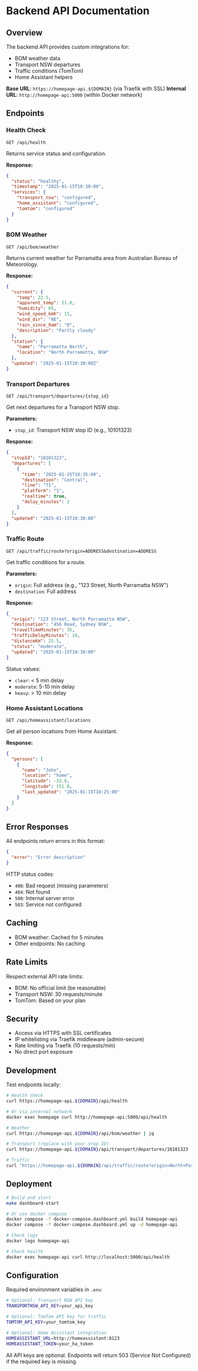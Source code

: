 # Backend API Documentation

## Overview

The backend API provides custom integrations for:
- BOM weather data
- Transport NSW departures
- Traffic conditions (TomTom)
- Home Assistant helpers

**Base URL**: `https://homepage-api.${DOMAIN}` (via Traefik with SSL)
**Internal URL**: `http://homepage-api:5000` (within Docker network)

## Endpoints

### Health Check
```
GET /api/health
```

Returns service status and configuration.

**Response:**
```json
{
  "status": "healthy",
  "timestamp": "2025-01-15T10:30:00",
  "services": {
    "transport_nsw": "configured",
    "home_assistant": "configured",
    "tomtom": "configured"
  }
}
```

### BOM Weather
```
GET /api/bom/weather
```

Returns current weather for Parramatta area from Australian Bureau of Meteorology.

**Response:**
```json
{
  "current": {
    "temp": 22.5,
    "apparent_temp": 21.0,
    "humidity": 65,
    "wind_speed_kmh": 15,
    "wind_dir": "NE",
    "rain_since_9am": "0",
    "description": "Partly cloudy"
  },
  "station": {
    "name": "Parramatta North",
    "location": "North Parramatta, NSW"
  },
  "updated": "2025-01-15T10:30:00Z"
}
```

### Transport Departures
```
GET /api/transport/departures/{stop_id}
```

Get next departures for a Transport NSW stop.

**Parameters:**
- `stop_id`: Transport NSW stop ID (e.g., 10101323)

**Response:**
```json
{
  "stopId": "10101323",
  "departures": [
    {
      "time": "2025-01-15T10:35:00",
      "destination": "Central",
      "line": "T1",
      "platform": "1",
      "realtime": true,
      "delay_minutes": 2
    }
  ],
  "updated": "2025-01-15T10:30:00"
}
```

### Traffic Route
```
GET /api/traffic/route?origin=ADDRESS&destination=ADDRESS
```

Get traffic conditions for a route.

**Parameters:**
- `origin`: Full address (e.g., "123 Street, North Parramatta NSW")
- `destination`: Full address

**Response:**
```json
{
  "origin": "123 Street, North Parramatta NSW",
  "destination": "456 Road, Sydney NSW",
  "travelTimeMinutes": 35,
  "trafficDelayMinutes": 10,
  "distanceKm": 25.5,
  "status": "moderate",
  "updated": "2025-01-15T10:30:00"
}
```

Status values:
- `clear`: < 5 min delay
- `moderate`: 5-10 min delay
- `heavy`: > 10 min delay

### Home Assistant Locations
```
GET /api/homeassistant/locations
```

Get all person locations from Home Assistant.

**Response:**
```json
{
  "persons": [
    {
      "name": "John",
      "location": "home",
      "latitude": -33.8,
      "longitude": 151.0,
      "last_updated": "2025-01-15T10:25:00"
    }
  ]
}
```

## Error Responses

All endpoints return errors in this format:

```json
{
  "error": "Error description"
}
```

HTTP status codes:
- `400`: Bad request (missing parameters)
- `404`: Not found
- `500`: Internal server error
- `503`: Service not configured

## Caching

- BOM weather: Cached for 5 minutes
- Other endpoints: No caching

## Rate Limits

Respect external API rate limits:
- BOM: No official limit (be reasonable)
- Transport NSW: 30 requests/minute
- TomTom: Based on your plan

## Security

- Access via HTTPS with SSL certificates
- IP whitelisting via Traefik middleware (admin-secure)
- Rate limiting via Traefik (10 requests/min)
- No direct port exposure

## Development

Test endpoints locally:

```bash
# Health check
curl https://homepage-api.${DOMAIN}/api/health

# Or via internal network
docker exec homepage curl http://homepage-api:5000/api/health

# Weather
curl https://homepage-api.${DOMAIN}/api/bom/weather | jq

# Transport (replace with your stop ID)
curl https://homepage-api.${DOMAIN}/api/transport/departures/10101323 | jq

# Traffic
curl "https://homepage-api.${DOMAIN}/api/traffic/route?origin=North+Parramatta&destination=Sydney+CBD" | jq
```

## Deployment

```bash
# Build and start
make dashboard-start

# Or use docker compose
docker compose -f docker-compose.dashboard.yml build homepage-api
docker compose -f docker-compose.dashboard.yml up -d homepage-api

# Check logs
docker logs homepage-api

# Check health
docker exec homepage-api curl http://localhost:5000/api/health
```

## Configuration

Required environment variables in `.env`:

```bash
# Optional: Transport NSW API key
TRANSPORTNSW_API_KEY=your_api_key

# Optional: TomTom API key for traffic
TOMTOM_API_KEY=your_tomtom_key

# Optional: Home Assistant integration
HOMEASSISTANT_URL=http://homeassistant:8123
HOMEASSISTANT_TOKEN=your_ha_token
```

All API keys are optional. Endpoints will return 503 (Service Not Configured) if the required key is missing.
